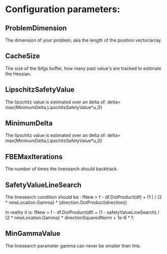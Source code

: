 # Configuration parameters:

## ProblemDimension 
The dimension of your problem, aka the length of the position vector/array.

## CacheSize 
The size of the lbfgs buffer, how many past value's are tracked to estimate the Hessian.

## LipschitzSafetyValue 
The lipschitz value is estimated over an delta of:
delta= max{MinimumDelta,LipschitzSafetyValue*u_0}

## MinimumDelta 
The lipschitz value is estimated over an delta of:
delta= max{MinimumDelta,LipschitzSafetyValue*u_0}

## FBEMaxIterations 
The number of times the linesearch should backtrack.

## SafetyValueLineSearch 
The linesearch condition should be :
fNew > f - df.DotProduct(df) + (1 ) / (2 * newLocation.Gamma) * (direction.DotProduct(direction))

In reality it is:
fNew > f - df.DotProduct(df)
    + (1 - safetyValueLineSearch) / (2 * newLocation.Gamma) * directionSquaredNorm
    + 1e-6 * f;

## MinGammaValue 
The linesearch parameter gamma can never be smaller then this.

